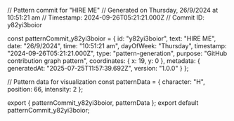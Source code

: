 // Pattern commit for "HIRE ME"
// Generated on Thursday, 26/9/2024 at 10:51:21 am
// Timestamp: 2024-09-26T05:21:21.000Z
// Commit ID: y82yi3boior

const patternCommit_y82yi3boior = {
  id: "y82yi3boior",
  text: "HIRE ME",
  date: "26/9/2024",
  time: "10:51:21 am",
  dayOfWeek: "Thursday",
  timestamp: "2024-09-26T05:21:21.000Z",
  type: "pattern-generation",
  purpose: "GitHub contribution graph pattern",
  coordinates: {
    x: 19,
    y: 0
  },
  metadata: {
    generatedAt: "2025-07-25T11:57:39.692Z",
    version: "1.0.0"
  }
};

// Pattern data for visualization
const patternData = {
  character: "H",
  position: 66,
  intensity: 2
};

export { patternCommit_y82yi3boior, patternData };
export default patternCommit_y82yi3boior;
